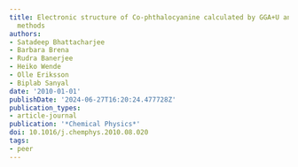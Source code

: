 ```yaml
---
title: Electronic structure of Co-phthalocyanine calculated by GGA+U and hybrid functional
  methods
authors:
- Satadeep Bhattacharjee
- Barbara Brena
- Rudra Banerjee
- Heiko Wende
- Olle Eriksson
- Biplab Sanyal
date: '2010-01-01'
publishDate: '2024-06-27T16:20:24.477728Z'
publication_types:
- article-journal
publication: '*Chemical Physics*'
doi: 10.1016/j.chemphys.2010.08.020
tags:
- peer
---
```

